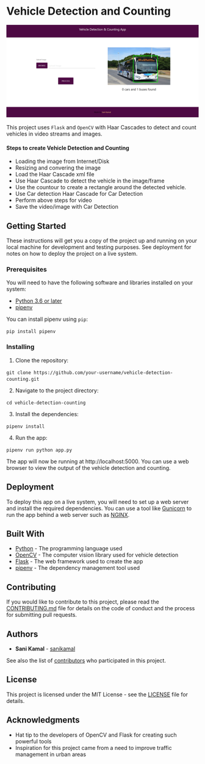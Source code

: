 # Vehicle Detection and Counting

![screenshot](./screenshot/1.png)

This project uses `Flask` and `OpenCV` with Haar Cascades to detect and count vehicles in video streams and images.

#### Steps to create Vehicle Detection and Counting
- Loading the image from Internet/Disk
- Resizing and convering the image
- Load the Haar Cascade xml file
- Use Haar Cascade to detect the vehicle in the image/frame
- Use the countour to create a rectangle around the detected vehicle.
- Use Car detection Haar Cascade for Car Detection
- Perform above steps for video
- Save the video/image with Car Detection

## Getting Started

These instructions will get you a copy of the project up and running on your local machine for development and testing purposes. See deployment for notes on how to deploy the project on a live system.

### Prerequisites

You will need to have the following software and libraries installed on your system:

- [Python 3.6 or later](https://www.python.org/downloads/)
- [pipenv](https://pypi.org/project/pipenv/)

You can install pipenv using `pip`:

`pip install pipenv`


### Installing

1. Clone the repository:

`git clone https://github.com/your-username/vehicle-detection-counting.git`

2. Navigate to the project directory:

`cd vehicle-detection-counting`

3. Install the dependencies:

`pipenv install`

4. Run the app:

`pipenv run python app.py`

The app will now be running at http://localhost:5000. You can use a web browser to view the output of the vehicle detection and counting.

## Deployment

To deploy this app on a live system, you will need to set up a web server and install the required dependencies. You can use a tool like [Gunicorn](https://gunicorn.org/) to run the app behind a web server such as [NGINX](https://www.nginx.com/).

## Built With

* [Python](https://www.python.org/) - The programming language used
* [OpenCV](https://opencv.org/) - The computer vision library used for vehicle detection
* [Flask](https://flask.palletsprojects.com/) - The web framework used to create the app
* [pipenv](https://pipenv.pypa.io/en/latest/) - The dependency management tool used

## Contributing

If you would like to contribute to this project, please read the [CONTRIBUTING.md](CONTRIBUTING.md) file for details on the code of conduct and the process for submitting pull requests.


## Authors

* **Sani Kamal** - [sanikamal](https://github.com/sanikamal)

See also the list of [contributors](https://github.com/sanikamal/vehicle-detection-counting/contributors) who participated in this project.

## License

This project is licensed under the MIT License - see the [LICENSE](LICENSE) file for details.

## Acknowledgments

* Hat tip to the developers of OpenCV and Flask for creating such powerful tools
* Inspiration for this project came from a need to improve traffic management in urban areas

